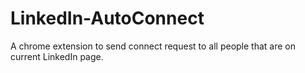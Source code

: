 # LinkedIn-AutoConnect
A chrome extension to send connect request to all people that are on current LinkedIn page.
